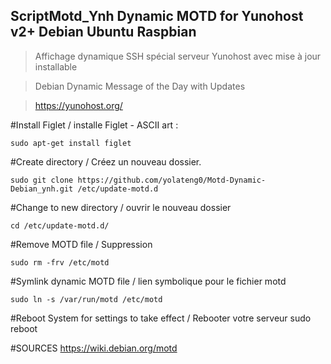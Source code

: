 ## ScriptMotd_Ynh Dynamic MOTD for Yunohost v2+ Debian Ubuntu Raspbian

>Affichage dynamique SSH spécial serveur Yunohost avec mise à jour installable

>Debian Dynamic Message of the Day with Updates

>https://yunohost.org/

#Install Figlet / installe Figlet - ASCII art :

    sudo apt-get install figlet

#Create directory / Créez un nouveau dossier. 

    sudo git clone https://github.com/yolateng0/Motd-Dynamic-Debian_ynh.git /etc/update-motd.d

#Change to new directory / ouvrir le nouveau dossier

    cd /etc/update-motd.d/

#Remove MOTD file / Suppression

    sudo rm -frv /etc/motd

#Symlink dynamic MOTD file / lien symbolique pour le fichier motd

    sudo ln -s /var/run/motd /etc/motd

#Reboot System for settings to take effect / Rebooter votre serveur
    sudo reboot
    
#SOURCES
https://wiki.debian.org/motd
